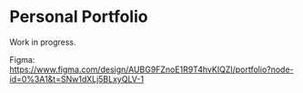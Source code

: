 # Personal Portfolio

Work in progress.

Figma: https://www.figma.com/design/AUBG9FZnoE1R9T4hvKIQZI/portfolio?node-id=0%3A1&t=SNw1dXLj5BLxyQLV-1
